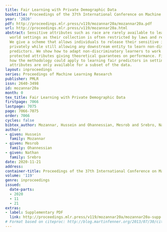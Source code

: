 ```yaml
---
title: Fair Learning with Private Demographic Data
booktitle: Proceedings of the 37th International Conference on Machine Learning
year: '2020'
pdf: http://proceedings.mlr.press/v119/mozannar20a/mozannar20a.pdf
url: http://proceedings.mlr.press/v119/mozannar20a.html
abstract: Sensitive attributes such as race are rarely available to learners in real
  world settings as their collection is often restricted by laws and regulations.
  We give a scheme that allows individuals to release their sensitive information
  privately while still allowing any downstream entity to learn non-discriminatory
  predictors. We show how to adapt non-discriminatory learners to work with privatized
  protected attributes giving theoretical guarantees on performance. Finally, we highlight
  how the methodology could apply to learning fair predictors in settings where protected
  attributes are only available for a subset of the data.
layout: inproceedings
series: Proceedings of Machine Learning Research
publisher: PMLR
issn: 2640-3498
id: mozannar20a
month: 0
tex_title: Fair Learning with Private Demographic Data
firstpage: 7066
lastpage: 7075
page: 7066-7075
order: 7066
cycles: false
bibtex_author: Mozannar, Hussein and Ohannessian, Mesrob and Srebro, Nathan
author:
- given: Hussein
  family: Mozannar
- given: Mesrob
  family: Ohannessian
- given: Nathan
  family: Srebro
date: 2020-11-21
address: 
container-title: Proceedings of the 37th International Conference on Machine Learning
volume: '119'
genre: inproceedings
issued:
  date-parts:
  - 2020
  - 11
  - 21
extras:
- label: Supplementary PDF
  link: http://proceedings.mlr.press/v119/mozannar20a/mozannar20a-supp.pdf
# Format based on citeproc: http://blog.martinfenner.org/2013/07/30/citeproc-yaml-for-bibliographies/
---
```

